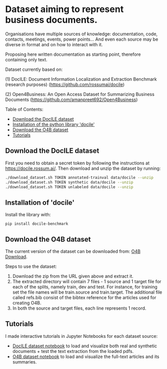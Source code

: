 # Dataset aiming to represent business documents. 

Organisations have multiple sources of knowledge: documentation, code, contacts, meetings, events, power points… And even each source may be diverse in format and on how to interact with it.

Proposing here written documentation as starting point, therefore containing only text.

Dataset currently based on:

(1) DocILE: Document Information Localization and Extraction Benchmark (research purposes) (https://github.com/rossumai/docile)

(2) Open4Business: An Open Access Dataset for Summarizing Business Documents (https://github.com/amanpreet692/Open4Business)

Table of Contents:
* [Download the DocILE dataset](#download-the-docile-dataset)
* [Installation of the python library 'docile'](#installation-of-docile)
* [Download the O4B dataset](#download-the-o4b-dataset)
* [Tutorials](tutorials/) 

## Download the DocILE dataset

First you need to obtain a secret token by following the instructions at https://docile.rossum.ai/. Then download and unzip the dataset by running:
```bash
./download_dataset.sh TOKEN annotated-trainval data/docile --unzip
./download_dataset.sh TOKEN synthetic data/docile --unzip
./download_dataset.sh TOKEN unlabeled data/docile --unzip
```

## Installation of 'docile'

Install the library with:
```shell
pip install docile-benchmark
```

## Download the O4B dataset

The current version of the dataset can be downloaded from: [O4B Download](https://drive.google.com/file/d/1w5mc6vxXrHIPRbRpoOxbUo8yTdVkW6l5/view?usp=sharing).

Steps to use the dataset:

 1. Download the zip from the URL given above and extract it.
 2. The extracted directory will contain 7 files - 1 source and 1 target file for each of the splits, namely train, dev and test. For instance, for training set the file names will be train.source and train.target. The additional file called refs.bib consist of the bibtex reference for the articles used for creating O4B. 
 3. In both the source and target files, each line represents 1 record. 

## Tutorials

I made interactive tutorials in Jupyter Notebooks for each dataset source:

* [DocILE dataset notebook](tutorials/Visualizing&#32;documents.ipynb) to load and visualize both real and synthetic documents + test the text extraction from the loaded pdfs.
* [O4B dataset notebook](tutorials/Open4Business&#32;Dataset&#32;Visualization.ipynb) to load and visualize the full-text articles and its summaries.
